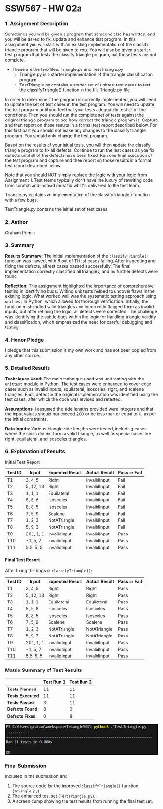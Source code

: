 
# SSW567 - HW 02a

### 1. Assignment Description

Sometimes you will be given a program that someone else has written, and you will be asked to fix, update and enhance that program.   In this assignment you will start with an existing implementation of the classify triangle program that will be given to you.   You will also be given a starter test program that tests the classify triangle program, but those tests are not complete.  

- These are the two files:  Triangle.py and TestTriangle.py
  - Triangle.py is a starter implementation of the triangle classification program.  
  - TestTriangle.py  contains a starter set of unittest test cases to test the classifyTriangle() function in the file Triangle.py file.   

In order to determine if the program is correctly implemented, you will need to update the set of test cases in the test program.  You will need to update the test program until you feel that your tests adequately test all of the conditions.   Then you should run the complete set of tests against the original triangle program to see how correct the triangle program is.    Capture and then report on those results in a formal test report described below.   For this first part you should not make any changes to the classify triangle program.  You should only change the test program.

Based on the results of your initial tests, you will then update the classify triangle program to fix all defects.  Continue to run the test cases as you fix defects until all of the defects have been fixed.   Run one final execution of the test program and capture and then report on those results in a formal test report described below.   

Note that you should NOT simply replace the logic with your logic from Assignment 1.  Test teams typically don't have the luxury of rewriting code from scratch and instead must fix what's delivered to the test team.   

Triangle.py contains an implementation of the classifyTriangle() function with a few bugs.  

TestTriangle.py contains the initial set of test cases

### 2. Author

Graham Primm

### 3. Summary

**Results Summary**: The initial implementation of the `classifyTriangle()` function was flawed, with 8 out of 11 test cases failing. After inspecting and fixing the defects, all test cases passed successfully. The final implementation correctly classified all triangles, and no further defects were found.

**Reflection**: This assignment highlighted the importance of comprehensive testing in identifying bugs. Writing unit tests helped to uncover flaws in the existing logic. What worked well was the systematic testing approach using `unittest` in Python, which allowed for thorough verification. Initially, the function mishandled valid triangles and incorrectly flagged them as invalid inputs, but after refining the logic, all defects were corrected. The challenge was identifying the subtle bugs within the logic for handling triangle validity and classification, which emphasized the need for careful debugging and testing.

### 4. Honor Pledge

I pledge that this submission is my own work and has not been copied from any other source.

### 5. Detailed Results

**Techniques Used**: The main technique used was unit testing with the `unittest` module in Python. The test cases were enhanced to cover edge cases such as invalid inputs, equilateral, isosceles, right, and scalene triangles. Each defect in the original implementation was identified using the test cases, after which the code was revised and retested.

**Assumptions**: I assumed the side lengths provided were integers and that the input values should not exceed 200 or be less than or equal to 0, as per the initial constraints.

**Data Inputs**: Various triangle side lengths were tested, including cases where the sides did not form a valid triangle, as well as special cases like right, equilateral, and isosceles triangles.

### 6. Explanation of Results

Initial Test Report

| Test ID | Input     | Expected Result | Actual Result | Pass or Fail |
| ------- | --------- | --------------- | ------------- | ------------ |
| T1      | 3, 4, 5   | Right           | InvalidInput  | Fail         |
| T2      | 5, 12, 13 | Right           | InvalidInput  | Fail         |
| T3      | 1, 1, 1   | Equilateral     | InvalidInput  | Fail         |
| T4      | 5, 5, 8   | Isosceles       | InvalidInput  | Fail         |
| T5      | 8, 8, 5   | Isosceles       | InvalidInput  | Fail         |
| T6      | 7, 5, 9   | Scalene         | InvalidInput  | Fail         |
| T7      | 1, 2, 3   | NotATriangle    | InvalidInput  | Fail         |
| T8      | 5, 9, 3   | NotATriangle    | InvalidInput  | Fail         |
| T9      | 201, 1, 1 | InvalidInput    | InvalidInput  | Pass         |
| T10     | -1, 5, 7  | InvalidInput    | InvalidInput  | Pass         |
| T11     | 5.5, 5, 5 | InvalidInput    | InvalidInput  | Pass         |

#### Final Test Report

After fixing the bugs in `classifyTriangle()`:

| Test ID | Input     | Expected Result | Actual Result | Pass or Fail |
| ------- | --------- | --------------- | ------------- | ------------ |
| T1      | 3, 4, 5   | Right           | Right         | Pass         |
| T2      | 5, 12, 13 | Right           | Right         | Pass         |
| T3      | 1, 1, 1   | Equilateral     | Equilateral   | Pass         |
| T4      | 5, 5, 8   | Isosceles       | Isosceles     | Pass         |
| T5      | 8, 8, 5   | Isosceles       | Isosceles     | Pass         |
| T6      | 7, 5, 9   | Scalene         | Scalene       | Pass         |
| T7      | 1, 2, 3   | NotATriangle    | NotATriangle  | Pass         |
| T8      | 5, 9, 3   | NotATriangle    | NotATriangle  | Pass         |
| T9      | 201, 1, 1 | InvalidInput    | InvalidInput  | Pass         |
| T10     | -1, 5, 7  | InvalidInput    | InvalidInput  | Pass         |
| T11     | 5.5, 5, 5 | InvalidInput    | InvalidInput  | Pass         |

### Matrix Summary of Test Results

|                          | Test Run 1 | Test Run 2 |
| ------------------------ | ---------- | ---------- |
| **Tests Planned**  | 11         | 11         |
| **Tests Executed** | 11         | 11         |
| **Tests Passed**   | 3          | 11         |
| **Defects Found**  | 8          | 0          |
| **Defects Fixed**  | 0          | 8          |

![Final Test Results](resources/final_results.png)

### Final Submission

Included in the submission are:

1. The source code for the improved `classifyTriangle()` function (`Triangle.py`).
2. The enhanced test set (`TestTriangle.py`).
3. A screen dump showing the test results from running the final test set.
